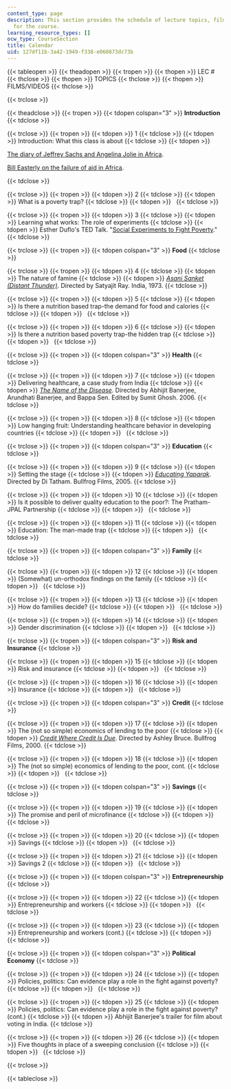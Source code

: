 ```yaml
---
content_type: page
description: This section provides the schedule of lecture topics, films, and videos
  for the course.
learning_resource_types: []
ocw_type: CourseSection
title: Calendar
uid: 127df11b-3a42-1949-f338-e060873dc73b
---
```


{{< tableopen >}}
{{< theadopen >}}
{{< tropen >}}
{{< thopen >}}
LEC #
{{< thclose >}}
{{< thopen >}}
TOPICS
{{< thclose >}}
{{< thopen >}}
FILMS/VIDEOS
{{< thclose >}}

{{< trclose >}}

{{< theadclose >}}
{{< tropen >}}
{{< tdopen colspan="3" >}}
**Introduction**
{{< tdclose >}}

{{< trclose >}}
{{< tropen >}}
{{< tdopen >}}
1
{{< tdclose >}}
{{< tdopen >}}
Introduction: What this class is about
{{< tdclose >}}
{{< tdopen >}}


[The diary of Jeffrey Sachs and Angelina Jolie in Africa](http://www.youtube.com/watch?v=uUHf_kOUM74).

[Bill Easterly on the failure of aid in Africa](https://www.youtube.com/watch?v=vzy8dafM89E).


{{< tdclose >}}

{{< trclose >}}
{{< tropen >}}
{{< tdopen >}}
2
{{< tdclose >}}
{{< tdopen >}}
What is a poverty trap?
{{< tdclose >}}
{{< tdopen >}}
 
{{< tdclose >}}

{{< trclose >}}
{{< tropen >}}
{{< tdopen >}}
3
{{< tdclose >}}
{{< tdopen >}}
Learning what works: The role of experiments
{{< tdclose >}}
{{< tdopen >}}
Esther Duflo's TED Talk. "[Social Experiments to Fight Poverty](http://www.youtube.com/watch?v=0zvrGiPkVcs)."
{{< tdclose >}}

{{< trclose >}}
{{< tropen >}}
{{< tdopen colspan="3" >}}
**Food**
{{< tdclose >}}

{{< trclose >}}
{{< tropen >}}
{{< tdopen >}}
4
{{< tdclose >}}
{{< tdopen >}}
The nature of famine
{{< tdclose >}}
{{< tdopen >}}
[_Asani Sanket (Distant Thunder)_](https://www.imdb.com/title/tt0069737/). Directed by Satyajit Ray. India, 1973.
{{< tdclose >}}

{{< trclose >}}
{{< tropen >}}
{{< tdopen >}}
5
{{< tdclose >}}
{{< tdopen >}}
Is there a nutrition based trap-the demand for food and calories
{{< tdclose >}}
{{< tdopen >}}
 
{{< tdclose >}}

{{< trclose >}}
{{< tropen >}}
{{< tdopen >}}
6
{{< tdclose >}}
{{< tdopen >}}
Is there a nutrition based poverty trap-the hidden trap
{{< tdclose >}}
{{< tdopen >}}
 
{{< tdclose >}}

{{< trclose >}}
{{< tropen >}}
{{< tdopen colspan="3" >}}
**Health**
{{< tdclose >}}

{{< trclose >}}
{{< tropen >}}
{{< tdopen >}}
7
{{< tdclose >}}
{{< tdopen >}}
Delivering healthcare, a case study from India
{{< tdclose >}}
{{< tdopen >}}
_[The Name of the Disease](http://www.youtube.com/watch?v=FE7iH_GSxJU)._ Directed by Abhijit Banerjee, Arundhati Banerjee, and Bappa Sen. Edited by Sumit Ghosh. 2006.
{{< tdclose >}}

{{< trclose >}}
{{< tropen >}}
{{< tdopen >}}
8
{{< tdclose >}}
{{< tdopen >}}
Low hanging fruit: Understanding healthcare behavior in developing countries
{{< tdclose >}}
{{< tdopen >}}
 
{{< tdclose >}}

{{< trclose >}}
{{< tropen >}}
{{< tdopen colspan="3" >}}
**Education**
{{< tdclose >}}

{{< trclose >}}
{{< tropen >}}
{{< tdopen >}}
9
{{< tdclose >}}
{{< tdopen >}}
Setting the stage
{{< tdclose >}}
{{< tdopen >}}
[_Educating Yaparak_](http://www.youtube.com/watch?v=axT4w8-BxGg). Directed by Di Tatham. Bullfrog Films, 2005.
{{< tdclose >}}

{{< trclose >}}
{{< tropen >}}
{{< tdopen >}}
10
{{< tdclose >}}
{{< tdopen >}}
Is it possible to deliver quality education to the poor?: The Pratham-JPAL Partnership
{{< tdclose >}}
{{< tdopen >}}
 
{{< tdclose >}}

{{< trclose >}}
{{< tropen >}}
{{< tdopen >}}
11
{{< tdclose >}}
{{< tdopen >}}
Education: The man-made trap
{{< tdclose >}}
{{< tdopen >}}
 
{{< tdclose >}}

{{< trclose >}}
{{< tropen >}}
{{< tdopen colspan="3" >}}
**Family**
{{< tdclose >}}

{{< trclose >}}
{{< tropen >}}
{{< tdopen >}}
12
{{< tdclose >}}
{{< tdopen >}}
(Somewhat) un-orthodox findings on the family
{{< tdclose >}}
{{< tdopen >}}
 
{{< tdclose >}}

{{< trclose >}}
{{< tropen >}}
{{< tdopen >}}
13
{{< tdclose >}}
{{< tdopen >}}
How do families decide?
{{< tdclose >}}
{{< tdopen >}}
 
{{< tdclose >}}

{{< trclose >}}
{{< tropen >}}
{{< tdopen >}}
14
{{< tdclose >}}
{{< tdopen >}}
Gender discrimination
{{< tdclose >}}
{{< tdopen >}}
 
{{< tdclose >}}

{{< trclose >}}
{{< tropen >}}
{{< tdopen colspan="3" >}}
**Risk and Insurance**
{{< tdclose >}}

{{< trclose >}}
{{< tropen >}}
{{< tdopen >}}
15
{{< tdclose >}}
{{< tdopen >}}
Risk and insurance
{{< tdclose >}}
{{< tdopen >}}
 
{{< tdclose >}}

{{< trclose >}}
{{< tropen >}}
{{< tdopen >}}
16
{{< tdclose >}}
{{< tdopen >}}
Insurance
{{< tdclose >}}
{{< tdopen >}}
 
{{< tdclose >}}

{{< trclose >}}
{{< tropen >}}
{{< tdopen colspan="3" >}}
**Credit**
{{< tdclose >}}

{{< trclose >}}
{{< tropen >}}
{{< tdopen >}}
17
{{< tdclose >}}
{{< tdopen >}}
The (not so simple) economics of lending to the poor
{{< tdclose >}}
{{< tdopen >}}
[_Credit Where Credit Is Due_](http://www.bullfrogfilms.com/catalog/lscred.html). Directed by Ashley Bruce. Bullfrog Films, 2000.
{{< tdclose >}}

{{< trclose >}}
{{< tropen >}}
{{< tdopen >}}
18
{{< tdclose >}}
{{< tdopen >}}
The (not so simple) economics of lending to the poor, cont.
{{< tdclose >}}
{{< tdopen >}}
 
{{< tdclose >}}

{{< trclose >}}
{{< tropen >}}
{{< tdopen colspan="3" >}}
**Savings**
{{< tdclose >}}

{{< trclose >}}
{{< tropen >}}
{{< tdopen >}}
19
{{< tdclose >}}
{{< tdopen >}}
The promise and peril of microfinance
{{< tdclose >}}
{{< tdopen >}}
 
{{< tdclose >}}

{{< trclose >}}
{{< tropen >}}
{{< tdopen >}}
20
{{< tdclose >}}
{{< tdopen >}}
Savings
{{< tdclose >}}
{{< tdopen >}}
 
{{< tdclose >}}

{{< trclose >}}
{{< tropen >}}
{{< tdopen >}}
21
{{< tdclose >}}
{{< tdopen >}}
Savings 2
{{< tdclose >}}
{{< tdopen >}}
 
{{< tdclose >}}

{{< trclose >}}
{{< tropen >}}
{{< tdopen colspan="3" >}}
**Entrepreneurship**
{{< tdclose >}}

{{< trclose >}}
{{< tropen >}}
{{< tdopen >}}
22
{{< tdclose >}}
{{< tdopen >}}
Entrepreneurship and workers
{{< tdclose >}}
{{< tdopen >}}
 
{{< tdclose >}}

{{< trclose >}}
{{< tropen >}}
{{< tdopen >}}
23
{{< tdclose >}}
{{< tdopen >}}
Entrepreneurship and workers (cont.)
{{< tdclose >}}
{{< tdopen >}}
 
{{< tdclose >}}

{{< trclose >}}
{{< tropen >}}
{{< tdopen colspan="3" >}}
**Political Economy**
{{< tdclose >}}

{{< trclose >}}
{{< tropen >}}
{{< tdopen >}}
24
{{< tdclose >}}
{{< tdopen >}}
Policies, politics: Can evidence play a role in the fight against poverty?
{{< tdclose >}}
{{< tdopen >}}
 
{{< tdclose >}}

{{< trclose >}}
{{< tropen >}}
{{< tdopen >}}
25
{{< tdclose >}}
{{< tdopen >}}
Policies, politics: Can evidence play a role in the fight against poverty? (cont.)
{{< tdclose >}}
{{< tdopen >}}
Abhijit Banerjee's trailer for film about voting in India.
{{< tdclose >}}

{{< trclose >}}
{{< tropen >}}
{{< tdopen >}}
26
{{< tdclose >}}
{{< tdopen >}}
Five thoughts in place of a sweeping conclusion
{{< tdclose >}}
{{< tdopen >}}
 
{{< tdclose >}}

{{< trclose >}}

{{< tableclose >}}